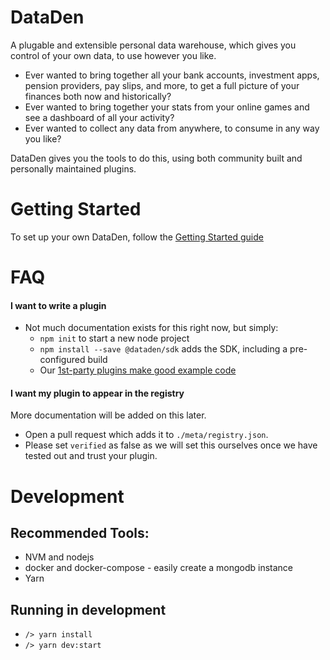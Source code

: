 # DataDen

A plugable and extensible personal data warehouse, which gives you control of your own data, to use however you like.

* Ever wanted to bring together all your bank accounts, investment apps, pension providers, pay slips, and more, to get a full picture of your finances both now and historically?
* Ever wanted to bring together your stats from your online games and see a dashboard of all your activity?
* Ever wanted to collect any data from anywhere, to consume in any way you like?

DataDen gives you the tools to do this, using both community built and personally maintained plugins.

# Getting Started

To set up your own DataDen, follow the [Getting Started guide](./docs/getting-started.md)

# FAQ

#### I want to write a plugin

* Not much documentation exists for this right now, but simply:
  * `npm init` to start a new node project 
  * `npm install --save @dataden/sdk` adds the SDK, including a pre-configured build
  * Our [1st-party plugins make good example code](https://github.com/Nick-Lucas/dataden-plugins)

#### I want my plugin to appear in the registry

More documentation will be added on this later.

* Open a pull request which adds it to `./meta/registry.json`. 
* Please set `verified` as false as we will set this ourselves once we have tested out and trust your plugin.

# Development

## Recommended Tools:

* NVM and nodejs
* docker and docker-compose - easily create a mongodb instance
* Yarn

## Running in development

* `/> yarn install`
* `/> yarn dev:start`
